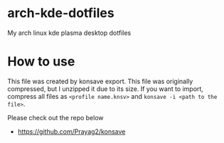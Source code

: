 # arch-kde-dotfiles
 My arch linux kde plasma desktop dotfiles

# How to use
 This file was created by konsave export. This file was originally compressed, but I unzipped it due to its size. If you want to import, compress all files as `<profile name.knsv>` and `konsave -i <path to the file>`.
 
 Please check out the repo below
 - https://github.com/Prayag2/konsave
